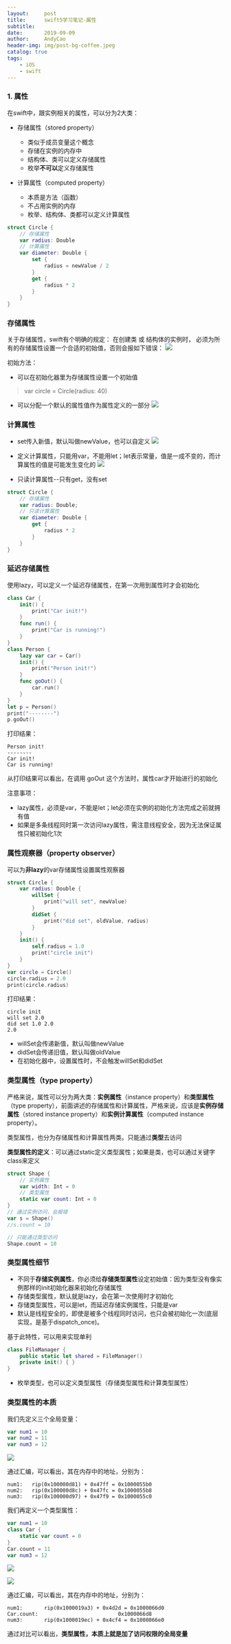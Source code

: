 ```yaml
---
layout:     post
title:      swift5学习笔记-属性
subtitle:   
date:       2019-09-09
author:     AndyCao
header-img: img/post-bg-coffee.jpeg
catalog: true
tags:
    - iOS
    - swift
---
```


### 1. 属性
在swift中，跟实例相关的属性，可以分为2大类：
- 存储属性（stored property）
    - 类似于成员变量这个概念
    - 存储在实例的内存中
    - 结构体、类可以定义存储属性
    - 枚举**不可以**定义存储属性

- 计算属性（computed property）
    - 本质是方法（函数）
    - 不占用实例的内存
    - 枚举、结构体、类都可以定义计算属性

```swift
struct Circle {
    // 存储属性
    var radius: Double
    // 计算属性
    var diameter: Double {
        set {
            radius = newValue / 2
        }
        get {
            radius * 2
        }
    }
}
```

### 存储属性
关于存储属性，swift有个明确的规定：
在创建类 或 结构体的实例时， 必须为所有的存储属性设置一个合适的初始值，否则会报如下错误：
![](https://user-gold-cdn.xitu.io/2019/9/9/16d1492bd39c61ce?w=1632&h=172&f=png&s=88978)

初始方法：
- 可以在初始化器里为存储属性设置一个初始值
> var circle = Circle(radius: 40)
- 可以分配一个默认的属性值作为属性定义的一部分
![](https://user-gold-cdn.xitu.io/2019/9/9/16d14964628f5bd5?w=730&h=570&f=png&s=162186)




### 计算属性
- set传入新值，默认叫做newValue，也可以自定义
![](https://user-gold-cdn.xitu.io/2019/9/9/16d149aecb6dfac7?w=812&h=482&f=png&s=132801)

- 定义计算属性，只能用var，不能用let；let表示常量，值是一成不变的，而计算属性的值是可能发生变化的
![](https://user-gold-cdn.xitu.io/2019/9/9/16d149ebd1f72fd7?w=1520&h=280&f=png&s=137545)

- 只读计算属性--只有get，没有set

```swift
struct Circle {
    // 存储属性
    var radius: Double;
    // 只读计算属性
    var diameter: Double {
        get {
            radius * 2
        }
    }
}

```

### 延迟存储属性
使用lazy，可以定义一个延迟存储属性，在第一次用到属性时才会初始化
```swift
class Car {
    init() {
        print("Car init!")
    }
    func run() {
        print("Car is running!")
    }
}
class Person {
    lazy var car = Car()
    init() {
        print("Person init!")
    }
    func goOut() {
        car.run()
    }
}
let p = Person()
print("--------")
p.goOut()
```
打印结果：
```
Person init!
--------
Car init!
Car is running!
```
从打印结果可以看出，在调用 goOut 这个方法时，属性car才开始进行的初始化

注意事项：
- lazy属性，必须是var，不能是let；let必须在实例的初始化方法完成之前就拥有值
- 如果是多条线程同时第一次访问lazy属性，需注意线程安全，因为无法保证属性只被初始化1次

### 属性观察器（property observer）
可以为**非lazy**的var存储属性设置属性观察器
```swift
struct Circle {
    var radius: Double {
        willSet {
            print("will set", newValue)
        }
        didSet {
            print("did set", oldValue, radius)
        }
    }
    init() {
        self.radius = 1.0
        print("circle init")
    }
}
var circle = Circle()
circle.radius = 2.0
print(circle.radius)
```
打印结果：
```
circle init
will set 2.0
did set 1.0 2.0
2.0
```
- willSet会传递新值，默认叫做newValue
- didSet会传递旧值，默认叫做oldValue
- 在初始化器中，设置属性时，不会触发willSet和didSet

### 类型属性（type property）
严格来说，属性可以分为两大类：**实例属性**（instance property）和**类型属性**（type property），前面讲述的存储属性和计算属性，严格来说，应该是**实例存储属性**（stored instance property）和**实例计算属性**（computed instance property）。

类型属性，也分为存储属性和计算属性两类。只能通过**类型**去访问

**类型属性的定义**：可以通过static定义类型属性；如果是类，也可以通过关键字class来定义
```swift
struct Shape {
    // 实例属性
    var width: Int = 0
    // 类型属性
    static var count: Int = 0
}
// 通过实例访问，会报错
var s = Shape()
//s.count = 10

// 只能通过类型访问
Shape.count = 10
```

### 类型属性细节
- 不同于**存储实例属性**，你必须给**存储类型属性**设定初始值：因为类型没有像实例那样的init初始化器来初始化存储属性
- 存储类型属性，默认就是lazy，会在第一次使用时才初始化
- 存储类型属性，可以是let，而延迟存储实例属性，只能是var
- 默认是线程安全的，即使是被多个线程同时访问，也只会被初始化一次(底层实现，是基于dispatch_once)。

基于此特性，可以用来实现单利

```swift
class FileManager {
    public static let shared = FileManager()
    private init() { }
}

```

- 枚举类型，也可以定义类型属性（存储类型属性和计算类型属性）

### 类型属性的本质
我们先定义三个全局变量：

```swift
var num1 = 10
var num2 = 11
var num3 = 12
```

![](https://user-gold-cdn.xitu.io/2019/9/10/16d1b81badc4731f?w=1180&h=386&f=png&s=340309)

通过汇编，可以看出，其在内存中的地址，分别为：
```
num1:	rip(0x100000d81) + 0x47ff = 0x1000055b0
num2:	rip(0x100000d8c) + 0x47fc = 0x1000055b8
num3:	rip(0x100000d97) + 0x47f9 = 0x1000055c0
```

我们再定义一个类型属性：

```swift
var num1 = 10
class Car {
    static var count = 0
}
Car.count = 11
var num3 = 12
```

![](https://user-gold-cdn.xitu.io/2019/9/10/16d1b896e250e3d5?w=1304&h=804&f=png&s=736475)

![](https://user-gold-cdn.xitu.io/2019/9/10/16d1b93dd2098bfc?w=1748&h=556&f=png&s=454465)

通过汇编，可以看出，其在内存中的地址，分别为：

```
num1:	    rip(0x1000019a3) + 0x4d2d = 0x1000066d0
Car.count:	                        0x1000066d8
num3:	    rip(0x1000019ec) + 0x4cf4 = 0x1000066e0 
```

通过对比可以看出，**类型属性，本质上就是加了访问权限的全局变量**